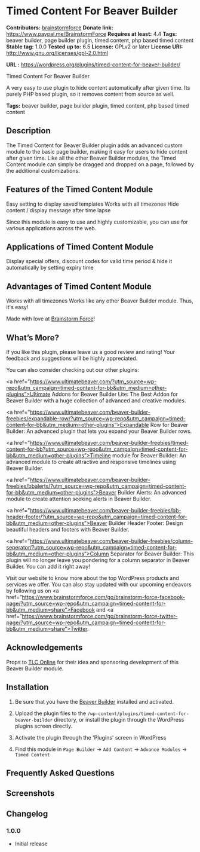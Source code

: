 # Timed Content For Beaver Builder #

**Contributors:** [brainstormforce](https://profiles.wordpress.org/brainstormforce)
**Donate link:** https://www.paypal.me/BrainstormForce
**Requires at least:** 4.4
**Tags:** beaver builder, page builder plugin, timed content, php based timed content
**Stable tag:** 1.0.0
**Tested up to:** 6.5
**License:** GPLv2 or later
**License URI:** http://www.gnu.org/licenses/gpl-2.0.html  

**URL :** https://wordpress.org/plugins/timed-content-for-beaver-builder/  
 
Timed Content For Beaver Builder
 
A very easy to use plugin to hide content automatically after given time. Its purely PHP based plugin, so it removes content from source as well.

**Tags:** beaver builder, page builder plugin, timed content, php based timed content 

## Description ##

The Timed Content for Beaver Builder plugin adds an advanced custom module to the basic page builder, making it easy for users to hide content after given time. Like all the other Beaver Builder modules, the Timed Content module can simply be dragged and dropped on a page, followed by the additional customizations.

## Features of the Timed Content Module ##

Easy setting to display saved templates
Works with all timezones
Hide content / display message after time lapse

Since this module is easy to use and highly customizable, you can use for various applications across the web.

## Applications of Timed Content Module ##

Display special offers, discount codes for valid time period & hide it automatically by setting expiry time

## Advantages of Timed Content Module ##

Works with all timezones
Works like any other Beaver Builder module. Thus, it's easy!

Made with love at <a href="https://www.brainstormforce.com/?utm_source=wp-repo&utm_campaign=timed-content-for-bb&utm_medium=description">Brainstorm Force</a>! 

## What’s More? ##

If you like this plugin, please leave us a good review and rating! Your feedback and suggestions will be highly appreciated.

You can also consider checking out our other plugins:

<a href=”https://www.ultimatebeaver.com/?utm_source=wp-repo&utm_campaign=timed-content-for-bb&utm_medium=other-plugins”>Ultimate Addons for Beaver Builder Lite</a>: The Best Addon for Beaver Builder with a huge collection of advanced and creative modules.

<a href=”https://www.ultimatebeaver.com/beaver-builder-freebies/expandable-row/?utm_source=wp-repo&utm_campaign=timed-content-for-bb&utm_medium=other-plugins”>Expandable Row for Beaver Builder</a>: An advanced plugin that lets you expand your Beaver Builder rows.

<a href=”https://www.ultimatebeaver.com/beaver-builder-freebies/timed-content-for-bb?utm_source=wp-repo&utm_campaign=timed-content-for-bb&utm_medium=other-plugins”>Timeline module for Beaver Builder</a>: An advanced module to create attractive and responsive timelines using Beaver Builder.

<a href=”https://www.ultimatebeaver.com/beaver-builder-freebies/bbalerts/?utm_source=wp-repo&utm_campaign=timed-content-for-bb&utm_medium=other-plugins”>Beaver Builder Alerts</a>: An advanced module to create attention seeking alerts in Beaver Builder.

<a href=”https://www.ultimatebeaver.com/beaver-builder-freebies/bb-header-footer/?utm_source=wp-repo&utm_campaign=timed-content-for-bb&utm_medium=other-plugins”>Beaver Builder Header Footer</a>: Design beautiful headers and footers with Beaver Builder.

<a href=”https://www.ultimatebeaver.com/beaver-builder-freebies/column-seperator/?utm_source=wp-repo&utm_campaign=timed-content-for-bb&utm_medium=other-plugins”>Column Separator for Beaver Builder</a>: This plugin will no longer leave you pondering for a column separator in Beaver Builder. You can add it right away!
 
Visit our website to know more about the top WordPress products and services we offer. You can also stay updated with our upcoming endeavors by following us on <a href=”https://www.brainstormforce.com/go/brainstorm-force-facebook-page/?utm_source=wp-repo&utm_campaign=timed-content-for-bb&utm_medium=share”>Facebook</a> and <a href=”https://www.brainstormforce.com/go/brainstorm-force-twitter-page/?utm_source=wp-repo&utm_campaign=timed-content-for-bb&utm_medium=share”>Twitter</a>.

## Acknowledgements ##
Props to <a href="http://www.tlc-online.co.uk/" target="_blank">TLC Online</a> for their idea and sponsoring development of this Beaver Builder module.

## Installation ##

1. Be sure that you have the [Beaver Builder](https://goo.gl/rYCvGw "Beaver Builder") installed and activated.

2. Upload the plugin files to the `/wp-content/plugins/timed-content-for-beaver-builder` directory, or install the plugin through the WordPress plugins screen directly.

3. Activate the plugin through the 'Plugins' screen in WordPress

4. Find this module in `Page Builder` -> `Add Content` -> `Advance Modules` -> `Timed Content`

## Frequently Asked Questions ##

## Screenshots ##

## Changelog ##

### 1.0.0 ###
- Initial release
